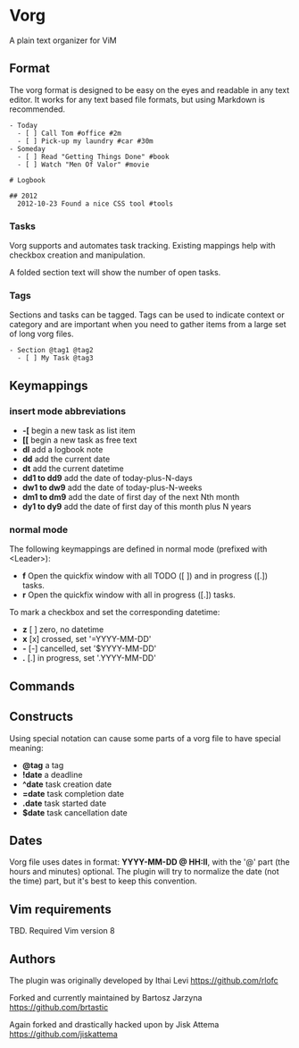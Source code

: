 Vorg
====
A plain text organizer for ViM

Format
------
The vorg format is designed to be easy on the eyes and readable
in any text editor.
It works for any text based file formats, but using Markdown is recommended.

```
- Today
  - [ ] Call Tom #office #2m
  - [ ] Pick-up my laundry #car #30m
- Someday
  - [ ] Read "Getting Things Done" #book
  - [ ] Watch "Men Of Valor" #movie

# Logbook

## 2012
  2012-10-23 Found a nice CSS tool #tools
```

### Tasks
Vorg supports and automates task tracking.  Existing mappings help with checkbox
creation and manipulation.

A folded section text will show the number of open tasks.

### Tags
Sections and tasks can be tagged. Tags can be used to indicate context
or category and are important when you need to gather items from
a large set of long vorg files.

```
- Section @tag1 @tag2
  - [ ] My Task @tag3
```

Keymappings
-----------

### insert mode abbreviations
- **-[** begin a new task as list item
- **[[** begin a new task as free text
- **dl** add a logbook note
- **dd** add the current date
- **dt** add the current datetime
- **dd1 to dd9** add the date of today-plus-N-days
- **dw1 to dw9** add the date of today-plus-N-weeks
- **dm1 to dm9** add the date of first day of the next Nth month
- **dy1 to dy9** add the date of first day of this month plus N years

### normal mode
The following keymappings are defined in normal mode (prefixed with \<Leader\>):

- **f** Open the quickfix window with all TODO ([ ]) and in progress ([.]) tasks.
- **r** Open the quickfix window with all in progress ([.]) tasks.

To mark a checkbox and set the corresponding datetime:

- **z** [ ] zero, no datetime
- **x** [x] crossed, set '=YYYY-MM-DD'
- **-** [-] cancelled, set '$YYYY-MM-DD'
- **.** [.] in progress, set '.YYYY-MM-DD'

Commands
--------

Constructs
----------
Using special notation can cause some parts of a vorg file to have special
meaning:

- **@tag** a tag
- **!date** a deadline
- **^date** task creation date
- **=date** task completion date
- **.date** task started date
- **$date** task cancellation date

Dates
-----
Vorg file uses dates in format: **YYYY-MM-DD @ HH:II**, with the '@' part (the
hours and minutes) optional.  The plugin will try to normalize the date (not the
time) part, but it's best to keep this convention.

Vim requirements
----------------
TBD.
Required Vim version 8

Authors
---------------
The plugin was originally developed by Ithai Levi <https://github.com/rlofc>

Forked and currently maintained by Bartosz Jarzyna <https://github.com/brtastic>

Again forked and drastically hacked upon by Jisk Attema <https://github.com/jiskattema>

